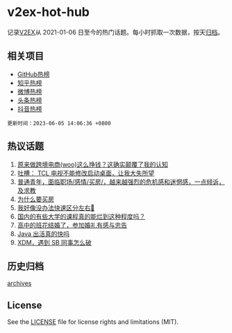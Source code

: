 # v2ex-hot-hub

 记录[V2EX](https://www.v2ex.com/)从 2021-01-06 日至今的热门话题。每小时抓取一次数据，按天[归档](archives)。
 
 ## 相关项目

- [GitHub热榜](https://github.com/it985/github-hot-hub)
- [知乎热榜](https://github.com/it985/zhihu-hot-hub)
- [微博热榜](https://github.com/it985/weibo-hot-hub)
- [头条热榜](https://github.com/it985/toutiao-hot-hub)
- [抖音热榜](https://github.com/it985/douyin-hot-hub)


 `更新时间：2023-06-05 14:06:36 +0800`

## 热议话题

1. [原来做跨境电商(woo)这么挣钱？这确实颠覆了我的认知](https://www.v2ex.com/t/945757)
1. [吐槽： TCL 电视不能修改启动桌面，让我大失所望](https://www.v2ex.com/t/945781)
1. [普通青年，面临职场/感情/买房/，越来越强烈的危机感和迷惘感，一点倾诉，及求教](https://www.v2ex.com/t/945791)
1. [为什么要买房](https://www.v2ex.com/t/945852)
1. [我好像没办法快速区分左右🥵](https://www.v2ex.com/t/945729)
1. [国内的有些大学的课程真的能烂到这种程度吗？](https://www.v2ex.com/t/945753)
1. [高中的班花结婚了，参加婚礼有感与忠告](https://www.v2ex.com/t/945765)
1. [Java 出活真的快吗](https://www.v2ex.com/t/945809)
1. [XDM，遇到 SB 同事怎么破](https://www.v2ex.com/t/945806)

## 历史归档

[archives](archives)

## License

See the [LICENSE](LICENSE) file for license rights and limitations (MIT).
